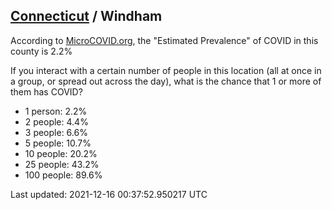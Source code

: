 
## [Connecticut](/united-states/connecticut) / Windham

According to [MicroCOVID.org](http://microcovid.org),
the "Estimated Prevalence" of COVID in this county is 2.2%

If you interact with a certain number of people in this location
(all at once in a group, or spread out across the day), what is the chance that
1 or more of them has COVID?

- 1 person: 2.2%
- 2 people: 4.4%
- 3 people: 6.6%
- 5 people: 10.7%
- 10 people: 20.2%
- 25 people: 43.2%
- 100 people: 89.6%

Last updated: 2021-12-16 00:37:52.950217 UTC
